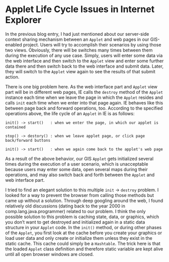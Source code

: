 # Applet Life Cycle Issues in Internet Explorer
In the previous blog entry, I had just mentioned about our server-side context sharing mechanism between an `Applet` and 
web pages in our GIS-enabled project. Users will try to accomplish their scenarios by using those two views. Obviously, 
there will be switches many times between them during the execution of any use case. Simply, users will enter some data 
via the web interface and then switch to the `Applet` view and enter some further data there and then switch back to the 
web interface and submit data. Later, they will switch to the `Applet` view again to see the results of that submit action.

There is one big problem here. As the web interface part and `Applet` view part will be in different web pages, IE calls 
the `destroy` method of the `Applet` instance each time when we leave the page in which the `Applet` resides and calls 
`init` each time when we enter into that page again. IE behaves like this between page back and forward operations, too. 
According to the specified operations above, the life cycle of an `Applet` in IE is as follows:

```pseudo
init() -> start()	: when we enter the page, in which our applet is contained

stop() -> destory()	: when we leave applet page, or click page back/forward buttons

init() -> start()	: when we again come back to the applet's web page
```

As a result of the above behavior, our GIS `Applet` gets initialized several times during the execution of a user scenario, 
which is unacceptable because users may enter some data, open several maps during their operations, and may also switch 
back and forth between the `Applet` and web interface part.

I tried to find an elegant solution to this multiple `init` -> `destroy` problem. I looked for a way to prevent the 
browser from calling those methods but came up without a solution. Through deep googling around the web, I found 
relatively old discussions (dating back to the year 2000 in comp.lang.java.programmer) related to our problem. I think 
the only possible solution to this problem is caching state, data, or graphics, which you don’t want to get destroyed and 
initialized again in a static data structure in your `Applet` code. In the `init()` method, or during other phases of the 
`Applet`, you first look at the cache before you create your graphics or load user data and only create or initialize them 
unless they exist in the static cache. This cache could simply be a `Hashtable`. The trick here is that the loaded `Applet` 
class definition and therefore static variable are kept alive until all open browser windows are closed.
